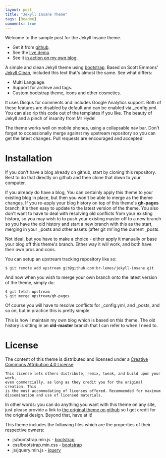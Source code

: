 ```yaml
---
layout: post
title: "Jekyll Insane Theme"
tags: [Readme]
comments: true
---
```


Welcome to the sample post for the Jekyll Insane theme.

* Get it from [github](http://github.com/br-lemes/jekyll-insane/).
* See the [live demo](http://www.br-lemes.net/jekyll-insane/).
* See it [in action on my own blog](http://www.br-lemes.net/).

A simple and clean Jekyll theme using [bootstrap](http://getbootstrap.com/).
Based on Scott Emmons' [Jekyll Clean](https://github.com/scotte/jekyll-clean/),
included this text that's almost the same. See what differs:

* Multi Language.
* Support for archive and tags.
* Custom bootstrap theme, icons and other cosmetics.

<!-- more -->
It uses Disqus for comments and includes Google Analytics support. Both of
these features are disabled by default and can be enabled via \_config.yml.
You can also rip this code out of the templates if you like.
The beauty of Jekyll and a pinch of insanity from Mr Hyde!

The theme works well on mobile phones, using a collapsable nav bar. Don't
forget to occassionally merge against my upstream repository so you can get
the latest changes. Pull requests are encouraged and accepted!

Installation
============

If you don't have a blog already on github, start by cloning this repository.
Best to do that directly on github and then clone that down to your computer.

If you already do have a blog, You can certainly apply this theme to your existing
blog in place, but then you won't be able to merge as the theme changes. If you
re-apply your blog history on top of this theme's **gh-pages** branch, it's then
easy to update to the latest version of the theme. You also don't want to have to
deal with resolving old conflicts from your existing history, so you may wish to to
push your existing master off to a new branch so you have the old history and start
a new branch with this as the start, merging in your \_posts and other assets (after
git rm'ing the current \_posts.

Not ideal, but you have to make a choice - either apply it manually or base your
blog off this theme's branch. Either way it will work, and both have their own
pros and cons.

You can setup an upstream tracking repository like so:

```
$ git remote add upstream git@github.com:br-lemes/jekyll-insane.git
```
And now when you wish to merge your own branch onto the latest version of the
theme, simply do:

```
$ git fetch upstream
$ git merge upstream/gh-pages
```

Of course you will have to resolve conflicts for \_config.yml,
and \_posts, and so on, but in practice this is pretty simple.

This is how I maintain my own blog which is based on this theme. The old history is
sitting in an **old-master** branch that I can refer to when I need to.

License
=======

The content of this theme is distributed and licensed under a
[Creative Commons Attribution 4.0 License](https://creativecommons.org/licenses/by/4.0/legalcode)

    This license lets others distribute, remix, tweak, and build upon your work,
    even commercially, as long as they credit you for the original creation. This
    is the most accommodating of licenses offered. Recommended for maximum
    dissemination and use of licensed materials.

In other words: you can do anything you want with this theme on any site, just please
provide a link to [the original theme on github](https://github.com/br-lemes/jekyll-insane)
so I get credit for the original design. Beyond that, have at it!

This theme includes the following files which are the properties of their
respective owners:

* js/bootstrap.min.js - [bootstrap](http://getbootstrap.com/)
* css/bootstrap.min.css - [bootstrap](http://getbootstrap.com/)
* js/jquery.min.js - [jquery](https://jquery.com/)
